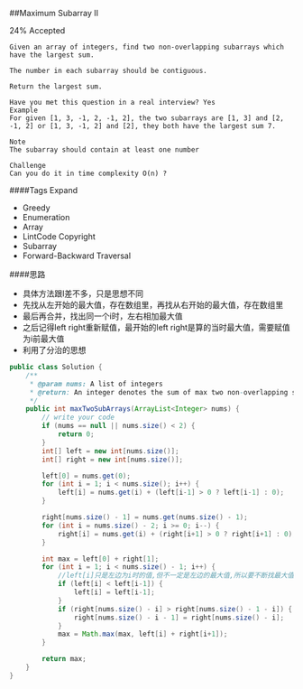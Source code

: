 ##Maximum Subarray II

24% Accepted

    Given an array of integers, find two non-overlapping subarrays which have the largest sum.

    The number in each subarray should be contiguous.

    Return the largest sum.

    Have you met this question in a real interview? Yes
    Example
    For given [1, 3, -1, 2, -1, 2], the two subarrays are [1, 3] and [2, -1, 2] or [1, 3, -1, 2] and [2], they both have the largest sum 7.

    Note
    The subarray should contain at least one number

    Challenge
    Can you do it in time complexity O(n) ?

####Tags Expand
- Greedy
- Enumeration
- Array
- LintCode Copyright
- Subarray
- Forward-Backward Traversal

####思路
- 具体方法跟I差不多，只是思想不同
- 先找从左开始的最大值，存在数组里，再找从右开始的最大值，存在数组里
- 最后再合并，找出同一个i时，左右相加最大值
- 之后记得left right重新赋值，最开始的left right是算的当时最大值，需要赋值为i前最大值
- 利用了分治的思想


```java
public class Solution {
    /**
     * @param nums: A list of integers
     * @return: An integer denotes the sum of max two non-overlapping subarrays
     */
    public int maxTwoSubArrays(ArrayList<Integer> nums) {
        // write your code
        if (nums == null || nums.size() < 2) {
            return 0;
        }
        int[] left = new int[nums.size()];
        int[] right = new int[nums.size()];

        left[0] = nums.get(0);
        for (int i = 1; i < nums.size(); i++) {
            left[i] = nums.get(i) + (left[i-1] > 0 ? left[i-1] : 0);
        }

        right[nums.size() - 1] = nums.get(nums.size() - 1);
        for (int i = nums.size() - 2; i >= 0; i--) {
            right[i] = nums.get(i) + (right[i+1] > 0 ? right[i+1] : 0);
        }

        int max = left[0] + right[1];
        for (int i = 1; i < nums.size() - 1; i++) {
            //left[i]只是左边为i时的值,但不一定是左边的最大值,所以要不断找最大值
            if (left[i] < left[i-1]) {
                left[i] = left[i-1];
            }
            if (right[nums.size() - i] > right[nums.size() - 1 - i]) {
                right[nums.size() - i - 1] = right[nums.size() - i];
            }
            max = Math.max(max, left[i] + right[i+1]);
        }

        return max;
    }
}



```
